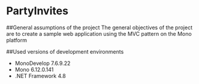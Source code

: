 # PartyInvites

##General assumptions of the project
The general objectives of the project are to create a sample web application using the MVC pattern on the Mono platform

##Used versions of development environments
* MonoDevelop 7.6.9.22
* Mono 6.12.0.141
* .NET Framework 4.8
